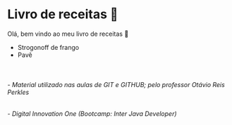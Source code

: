 # Livro de receitas :beer:
Olá, bem vindo ao meu livro de receitas :wave:

 - Strogonoff de frango
 - Pavê
  
  &nbsp;

###### *- Material utilizado nas aulas de GIT e GITHUB; pelo professor  Otávio Reis Perkles* ######
###### *- Digital Innovation One (Bootcamp: Inter Java Developer)* ######